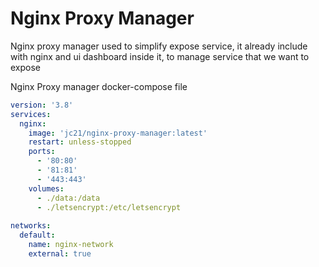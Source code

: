 # Nginx Proxy Manager

Nginx proxy manager used to simplify expose service, it already include with nginx and ui dashboard inside it, to manage service that we want to expose

Nginx Proxy manager docker-compose file

```yaml
version: '3.8'
services:
  nginx:
    image: 'jc21/nginx-proxy-manager:latest'
    restart: unless-stopped
    ports:
      - '80:80'
      - '81:81'
      - '443:443'
    volumes:
      - ./data:/data
      - ./letsencrypt:/etc/letsencrypt
 
networks:
  default:
    name: nginx-network
    external: true
```

